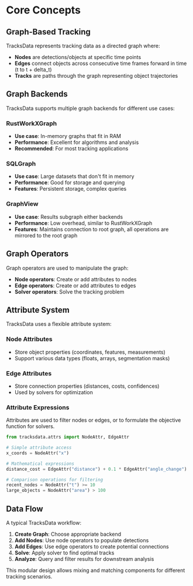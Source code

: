 # Core Concepts

## Graph-Based Tracking

TracksData represents tracking data as a directed graph where:

- **Nodes** are detections/objects at specific time points
- **Edges** connect objects across consecutive time frames forward in time (t to t + delta_t)
- **Tracks** are paths through the graph representing object trajectories

## Graph Backends

TracksData supports multiple graph backends for different use cases:

### RustWorkXGraph
- **Use case**: In-memory graphs that fit in RAM
- **Performance**: Excellent for algorithms and analysis
- **Recommended**: For most tracking applications

### SQLGraph
- **Use case**: Large datasets that don't fit in memory
- **Performance**: Good for storage and querying
- **Features**: Persistent storage, complex queries

### GraphView
- **Use case**: Results subgraph either backends
- **Performance**: Low overhead, similar to RustWorkXGraph
- **Features**: Maintains connection to root graph, all operations are mirrored to the root graph

## Graph Operators

Graph operators are used to manipulate the graph:

- **Node operators**: Create or add attributes to nodes
- **Edge operators**: Create or add attributes to edges
- **Solver operators**: Solve the tracking problem

## Attribute System

TracksData uses a flexible attribute system:

### Node Attributes
- Store object properties (coordinates, features, measurements)
- Support various data types (floats, arrays, segmentation masks)

### Edge Attributes
- Store connection properties (distances, costs, confidences)
- Used by solvers for optimization

### Attribute Expressions

Attributes are used to filter nodes or edges, or to formulate the objective function for solvers.

```python
from tracksdata.attrs import NodeAttr, EdgeAttr

# Simple attribute access
x_coords = NodeAttr("x")

# Mathematical expressions
distance_cost = EdgeAttr("distance") + 0.1 * EdgeAttr("angle_change")

# Comparison operations for filtering
recent_nodes = NodeAttr("t") >= 10
large_objects = NodeAttr("area") > 100
```

## Data Flow

A typical TracksData workflow:

1. **Create Graph**: Choose appropriate backend
2. **Add Nodes**: Use node operators to populate detections
3. **Add Edges**: Use edge operators to create potential connections
4. **Solve**: Apply solver to find optimal tracks
5. **Analyze**: Query and filter results for downstream analysis

This modular design allows mixing and matching components for different tracking scenarios.
